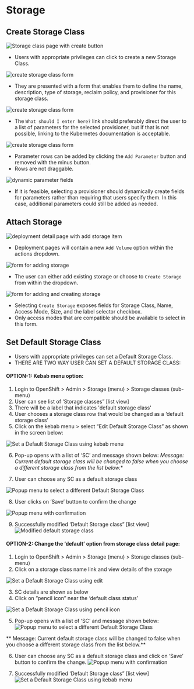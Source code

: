 # Storage

## Create Storage Class

![Storage class page with create button](img/create-storage-class.png)
- Users with appropriate privileges can click to create a new Storage Class.

![create storage class form](img/storage-class-form.png)
- They are presented with a form that enables them to define the name, description, type of storage, reclaim policy, and provisioner for this storage class.

![create storage class form](img/storage-class-parameters.png)
- The `What should I enter here?` link should preferably direct the user to a list of parameters for the selected provisioner, but if that is not possible, linking to the Kubernetes documentation is acceptable.

![create storage class form](img/storage-class-parameters-2.png)
- Parameter rows can be added by clicking the `Add Parameter` button and removed with the minus button.
- Rows are not draggable.

![dynamic parameter fields](img/storage-class-generated-fields.png)
- If it is feasible, selecting a provisioner should dynamically create fields for parameters rather than requiring that users specify them. In this case, additional parameters could still be added as needed.

## Attach Storage

![deployment detail page with add storage item](img/add-storage.png)
-  Deployment pages will contain a new `Add Volume` option within the actions dropdown.

![form for adding storage](img/add-storage-create.png)
- The user can either add existing storage or choose to `Create Storage` from within the dropdown.

![form for adding and creating storage](img/create-storage-form.png)
- Selecting `Create Storage` exposes fields for Storage Class, Name, Access Mode, Size, and the label selector checkbox.
- Only access modes that are compatible should be available to select in this form.

## Set Default Storage Class
- Users with appropriate privileges can set a Default Storage Class.
- THERE ARE TWO WAY USER CAN SET A DEFAULT STORAGE CLASS:

#### OPTION-1: Kebab menu option:

1. Login to OpenShift > Admin > Storage (menu) > Storage classes (sub-menu)
2. User can see list of ‘Storage classes” [list view]
3. There will be a label that indicates 'default storage class'
4. User chooses a storage class row that would be changed as a ‘default storage class’
5. Click on the kebab menu > select “Edit Default Storage Class” as shown in the screen below:

![Set a Default Storage Class using kebab menu](img/stroage-opt1-start.png)

6. Pop-up opens with a list of ‘SC’ and message shown below:
*Message:
Current default storage class will be changed to false when you
choose a different storage class from the list below.**

7. User can choose any SC as a default storage class

![Popup menu to select a different Default Storage Class](img/stroage-opt1-popup-select.png)

8. User clicks on ‘Save’ button to confirm the change

![Popup menu with confirmation](img/stroage-opt1-popup-confirm.png)

9. Successfully modified ‘Default Storage class” [list view]
![Modified default storage class](img/stroage-opt1-done.png)

#### OPTION-2: Change the ‘default’ option from storage class detail page:

1. Login to OpenShift > Admin > Storage (menu) > Storage classes (sub-menu)
2. Click on a storage class name link and view details of the storage

![Set a Default Storage Class using edit ](img/stroage-opt2-start.png)

3. SC details are shown as below
4. Click on “pencil icon” near the ‘default class status’

![Set a Default Storage Class using pencil icon](img/stroage-opt2-details.png)

5. Pop-up opens with a list of ‘SC’ and message shown below:
![Popup menu to select a different Default Storage Class](img/stroage-opt2-popup-select.png)

** Message:
Current default storage class will be changed to false when you
choose a different storage class from the list below.**

6. User can choose any SC as a default storage class and click on ‘Save’ button to confirm the change.
![Popup menu with confirmation](img/stroage-opt2-popup-confirm.png)

7. Successfully modified ‘Default Storage class” [list view]
![Set a Default Storage Class using kebab menu](img/stroage-opt2-done.png)
